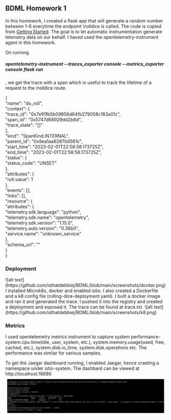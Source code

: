 <h2>BDML Homework 1 </h2>

In this homework,  I created a flask app that will generate a random number between 1-6 everytime the endpoint \rolldice is called. The code is copied from [Getting Started](https://opentelemetry.io/docs/instrumentation/python/getting-started/). The goal is to let automatic instrumentation generate telemetry data on our behalf. I haved used the opentelemetry-instrument agent in this homework.

On running <h5>opentelemetry-instrument  --traces_exporter console --metrics_exporter console flask run</h5>,  we get the trace with a span which is useful to track the lifetime of a request to the /rolldice route.<br />

{<br />
    "name": "do_roll",<br />
    "context": {<br />
        "trace_id": "0x7e91fb5b09856d64fb279058c183a01c",<br />
        "span_id": "0x5747d68929dd2b6d",<br />
        "trace_state": "[]"<br />
    },<br />
    "kind": "SpanKind.INTERNAL",<br />
    "parent_id": "0x9ea1aa62870d561c",<br />
    "start_time": "2023-02-01T22:58:58.173725Z",<br />
    "end_time": "2023-02-01T22:58:58.173725Z",<br />
    "status": {<br />
        "status_code": "UNSET"<br />
    },<br />
    "attributes": {<br />
        "roll.value": 1<br />
    },<br />
    "events": [],<br />
    "links": [],<br />
    "resource": {<br />
        "attributes": {<br />
            "telemetry.sdk.language": "python",<br />
            "telemetry.sdk.name": "opentelemetry",<br />
            "telemetry.sdk.version": "1.15.0",<br />
            "telemetry.auto.version": "0.36b0",<br />
            "service.name": "unknown_service"<br />
        },<br />
        "schema_url": ""<br />
    }<br />
}<br />
<h3>Deployment</h3>
![alt text](https://github.com/isthatdebbiej/BDML/blob/main/screenshots/docker.png)
I installed Microk8s, docker and enabled istio. I also created a Dockerfile and a k8 config file (rolling-dice-deployment.yaml). I built a docker image and ran it and generated the trace. I pushed it into the registry and created a deployment and exposed it. The trace can be found at trace.txt.
![alt text](https://github.com/isthatdebbiej/BDML/blob/main/screenshots/k8.png)
<br?>
<h3>Metrics</h3>
I used opentelemetry metrics instrument to capture system performance- system.cpu.time(idle, user, system, etc.), system.memory.usage(used, free, cached, etc.), system.disk.io_time, system.disk.operations etc. The performance was similar for various samples.

To get the Jaegar dashboard running, I enabled Jaegar, hence craeting a namespace under istio-system. The dashbard can be viewed at http://localhost:16686
![alt text](https://github.com/isthatdebbiej/BDML/blob/main/screenshots/jaeger.png)
